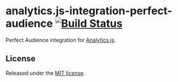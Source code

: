 # analytics.js-integration-perfect-audience [![Build Status][ci-badge]][ci-link]

Perfect Audience integration for [Analytics.js][].

## License

Released under the [MIT license](License.md).


[Analytics.js]: https://segment.com/docs/libraries/analytics.js/
[ci-link]: https://circleci.com/gh/segment-integrations/analytics.js-integration-perfect-audience
[ci-badge]: https://circleci.com/gh/segment-integrations/analytics.js-integration-perfect-audience.svg?style=svg
